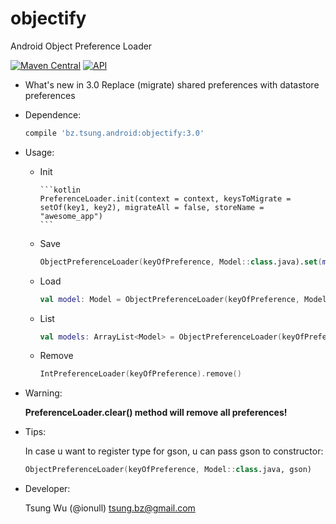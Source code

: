 objectify
=========

Android Object Preference Loader

[![Maven Central](https://img.shields.io/maven-central/v/bz.tsung.android/objectify.svg?style=flat)](https://repo1.maven.org/maven2/bz/tsung/android/objectify)
[![API](https://img.shields.io/badge/API-9%2B-brightgreen.svg?style=flat)](https://android-arsenal.com/api?level=9)

* What's new in 3.0
	Replace (migrate) shared preferences with datastore preferences

* Dependence:

	```groovy
	compile 'bz.tsung.android:objectify:3.0'
	```
	
* Usage:
	* Init

		  ```kotlin
		  PreferenceLoader.init(context = context, keysToMigrate = setOf(key1, key2), migrateAll = false, storeName = "awesome_app")
		  ```
	* Save
	
		```kotlin
		ObjectPreferenceLoader(keyOfPreference, Model::class.java).set(model)
		```
	* Load

		```kotlin
		val model: Model = ObjectPreferenceLoader(keyOfPreference, Model::class.java).get()
		```
	* List
	
		```kotlin
  		val models: ArrayList<Model> = ObjectPreferenceLoader(keyOfPreference, object : TypeToken<ArrayList<Model>>() {}.type).get()
		```
	* Remove
	
		```kotlin
		IntPreferenceLoader(keyOfPreference).remove()
		```

* Warning:
	
	**PreferenceLoader.clear() method will remove all preferences!**

* Tips:
	
	In case u want to register type for gson, u can pass gson to constructor:
	
	```kotlin
	ObjectPreferenceLoader(keyOfPreference, Model::class.java, gson)
	```
		
* Developer:
	
	Tsung Wu (@ionull) <tsung.bz@gmail.com>

